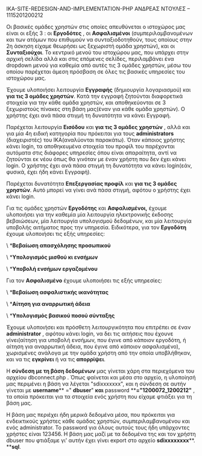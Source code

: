 IKA-SITE-REDESIGN-AND-IMPLEMENTATION-PHP
ΑΝΔΡΕΑΣ ΝΤΟΥΛΕΣ – 1115201200212

Οι βασικές ομάδες χρηστών στις οποίες απευθύνεται ο ιστοχώρος μας είναι οι εξής 3 : οι **Εργοδότες** , οι **Ασφαλισμένοι** (συμπεριλαμβανομένων και των ατόμων που επιθυμούν να συνταξιοδοτηθούν, τους οποίους στην 2η άσκηση είχαμε θεωρήσει ως ξεχωριστή ομάδα χρηστών), και οι **Συνταξιούχοι**. Το κεντρικό μενού του ιστοχώρου μας, που υπάρχει στην αρχική σελίδα αλλά και στις επόμενες σελίδες, περιλαμβάνει ένα dropdown μενού για καθεμία από αυτές τις 3 ομάδες χρηστών, μέσω του οποίου παρέχεται άμεση πρόσβαση σε όλες τις βασικές υπηρεσίες του ιστοχώρου μας.

Έχουμε υλοποιήσει λειτουργία **Εγγραφής** (δημιουργία λογαριασμού) και **για τις 3 ομάδες χρηστών**. Κατά την εγγραφή ζητούνται διαφορετικά στοιχεία για την κάθε ομάδα χρηστών, και αποθηκεύονται σε 3 ξεχωριστούς πίνακες στη βάση μας(έναν για κάθε ομάδα χρηστών). Ο χρήστης έχει ανά πάσα στιγμή τη δυνατότητα να κάνει Εγγραφή.

Παρέχεται λειτουργία **Εισόδου** και **για τις 3 ομάδες χρηστών** , αλλά και για μία 4η ειδική κατηγορία που πρόκειται για τους **administrators** (διαχειριστές) του ΙΚΑ(αναλύονται παρακάτω). Όταν κάποιος χρήστης κάνει login, τα αποθηκευμένα στοιχεία του προφίλ του παρέχονται αυτόματα στις διάφορες υπηρεσίες όπου είναι απαραίτητα, αντί να ζητούνται εκ νέου όπως θα γινόταν με έναν χρήστη που δεν έχει κάνει login. Ο χρήστης έχει ανά πάσα στιγμή τη δυνατότητα να κάνει login(εάν, φυσικά, έχει ήδη κάνει Εγγραφή).

Παρέχεται δυνατότητα **Επεξεργασίας προφίλ** και **για τις 3 ομάδες χρηστών**. Αυτό μπορεί να γίνει ανά πάσα στιγμή, αφότου ο χρήστης έχει κάνει login.

Για τις ομάδες χρηστών **Εργοδότης** και **Ασφαλισμένοι,** έχουμε υλοποιήσει για την καθεμία μία λειτουργία ηλεκτρονικής έκδοσης βεβαιώσεων, μία λειτουργία υπολογισμού δεδομένων, και μία λειτουργία υποβολής αιτήματος προς την υπηρεσία. Ειδικότερα, για τον **Εργοδότη** έχουμε υλοποιήσει τις εξής υπηρεσίες:

\ ***Βεβαίωση απασχόλησης προσωπικού**

\ ***Υπολογισμός μισθού κι ενσήμων**

\ ***Υποβολή ενσήμων εργαζομένου**

Για τον **Ασφαλισμένο** έχουμε υλοποιήσει τις εξής υπηρεσίες:

\ ***Βεβαίωση ασφαλιστικής ικανότητας**

\ ***Αίτηση για αναρρωτική άδεια**

\ ***Υπολογισμός βασικού ποσού σύνταξης**

Έχουμε υλοποιήσει και πρόσθετη λειτουργικότητα που επιτρέπει σε έναν **administrator** , αφότου κάνει login, να δει τις αιτήσεις που έχουνε γίνει(αίτηση για υποβολή ενσήμων, που έγινε από κάποιον εργοδότη, ή αίτηση για αναρρωτική άδεια, που έγινε από κάποιον ασφαλισμένο), χωρισμένες ανάλογα με την ομάδα χρήστη από την οποία υποβλήθηκαν, και να τις **εγκρίνει** ή να τις **απορρίψει**.

Η **σύνδεση με τη βάση δεδομένων** μας γίνεται χάρη στα περιεχόμενα του αρχείου dbconnect.php . Όπως φαίνεται και μέσα στο αρχείο, η υλοποίησή μας περιμένει η βάση να λέγεται &quot;sdixxxxxxx&quot;, και η σύνδεση σε αυτήν γίνεται με **username**** =&quot; ****dbuser****&quot; **και** password ****=&quot;1200072\_1200212&quot;** , τα οποία πρόκειται για τα στοιχεία ενός χρήστη που είχαμε φτιάξει για τη βάση μας.

Η βάση μας περιέχει ήδη μερικά δεδομένα μέσα, που πρόκειται για ενδεικτικούς χρήστες κάθε ομάδας χρηστών, συμπεριλαμβανομένου και ενός administrator. Το password για όλους αυτούς τους ήδη υπάρχοντες χρήστες είναι 123456. Η βάση μας μαζί με τα δεδομένα της και τον χρήστη dbuser που φτιάξαμε γι&#39; αυτήν έχει γίνει export στο αρχείο **sdixxxxxxxx****. ****sql**.
